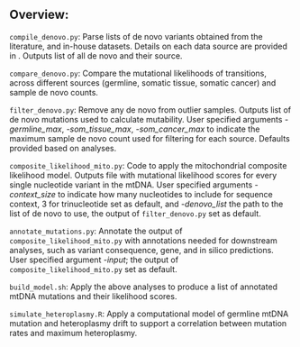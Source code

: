 ## Overview:

`compile_denovo.py`: Parse lists of de novo variants obtained from the literature, and in-house datasets. Details on each data source are provided in <placeholder link to manuscript>. Outputs list of all de novo and their source.

`compare_denovo.py`: Compare the mutational likelihoods of transitions, across different sources (germline, somatic tissue, somatic cancer) and sample de novo counts.

`filter_denovo.py`: Remove any de novo from outlier samples. Outputs list of de novo mutations used to calculate mutability. User specified arguments *-germline_max*, *-som_tissue_max*, *-som_cancer_max* to indicate the maximum sample de novo count used for filtering for each source. Defaults provided based on analyses.

`composite_likelihood_mito.py`: Code to apply the mitochondrial composite likelihood model. Outputs file with mutational likelihood scores for every single nucleotide variant in the mtDNA. User specified arguments *-context_size* to indicate how many nucleotides to include for sequence context, 3 for trinucleotide set as default, and *-denovo_list* the path to the list of de novo to use, the output of `filter_denovo.py` set as default.

`annotate_mutations.py`: Annotate the output of `composite_likelihood_mito.py` with annotations needed for downstream analyses, such as variant consequence, gene, and in silico predictions. User specified argument *-input*; the output of `composite_likelihood_mito.py` set as default.

`build_model.sh`: Apply the above analyses to produce a list of annotated mtDNA mutations and their likelihood scores.

`simulate_heteroplasmy.R`: Apply a computational model of germline mtDNA mutation and heteroplasmy drift to support a correlation between mutation rates and maximum heteroplasmy.
